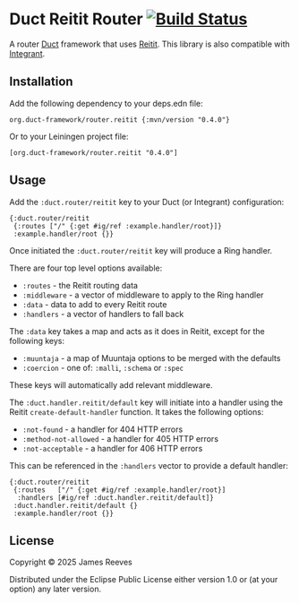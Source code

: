 # Duct Reitit Router [![Build Status](https://github.com/duct-framework/router.reitit/actions/workflows/test.yml/badge.svg)](https://github.com/duct-framework/router.reitit/actions/workflows/test.yml)

A router [Duct][] framework that uses [Reitit][]. This library is also
compatible with [Integrant][].

[duct]: https://github.com/duct-framework/duct
[reitit]: https://github.com/metosin/reitit
[integrant]: https://github.com/weavejester/integrant

## Installation

Add the following dependency to your deps.edn file:

    org.duct-framework/router.reitit {:mvn/version "0.4.0"}

Or to your Leiningen project file:

    [org.duct-framework/router.reitit "0.4.0"]

## Usage

Add the `:duct.router/reitit` key to your Duct (or Integrant)
configuration:

```edn
{:duct.router/reitit
 {:routes ["/" {:get #ig/ref :example.handler/root}]}
 :example.handler/root {}}
```

Once initiated the `:duct.router/reitit` key will produce a Ring
handler.

There are four top level options available:

- `:routes` - the Reitit routing data
- `:middleware` - a vector of middleware to apply to the Ring handler
- `:data` - data to add to every Reitit route
- `:handlers` - a vector of handlers to fall back

The `:data` key takes a map and acts as it does in Reitit, except for
the following keys:

- `:muuntaja` - a map of Muuntaja options to be merged with the defaults
- `:coercion` - one of: `:malli`, `:schema` or `:spec`

These keys will automatically add relevant middleware.

The `:duct.handler.reitit/default` key will initiate into a handler
using the Reitit `create-default-handler` function. It takes the
following options:

- `:not-found` - a handler for 404 HTTP errors
- `:method-not-allowed` - a handler for 405 HTTP errors
- `:not-acceptable` - a handler for 406 HTTP errors

This can be referenced in the `:handlers` vector to provide a default
handler:

```edn
{:duct.router/reitit
 {:routes   ["/" {:get #ig/ref :example.handler/root}]
  :handlers [#ig/ref :duct.handler.reitit/default]}
 :duct.handler.reitit/default {}
 :example.handler/root {}}
```

## License

Copyright © 2025 James Reeves

Distributed under the Eclipse Public License either version 1.0 or (at
your option) any later version.
